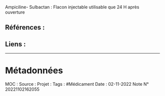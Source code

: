 Ampiciline- Sulbactan : Flacon injectable utilisable que 24 H après ouverture

## Références :
>
 

## Liens :




***
# Métadonnées
MOC : 
Source :
Projet :
Tags : #Médicament 
Date : 02-11-2022
Note N° 20221102162055